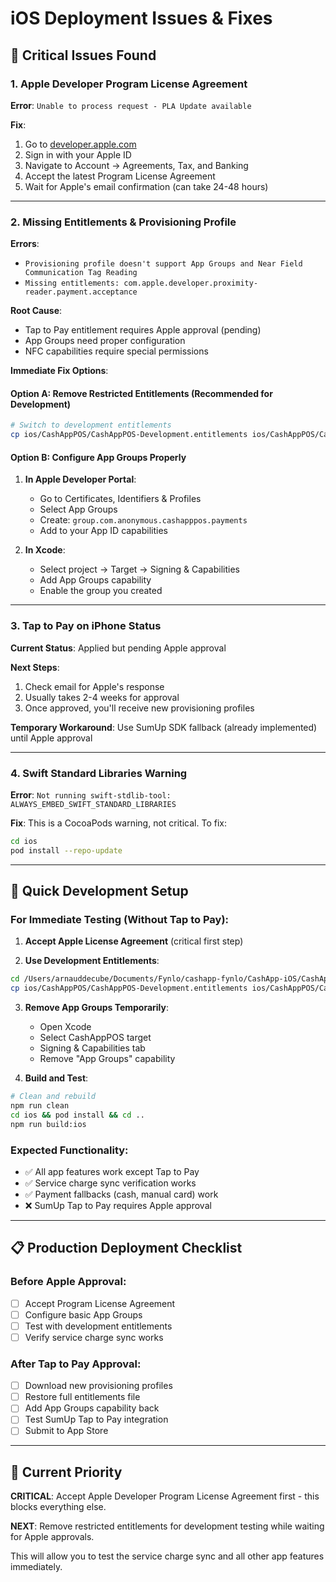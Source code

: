 # iOS Deployment Issues & Fixes

## 🚨 Critical Issues Found

### 1. Apple Developer Program License Agreement
**Error**: `Unable to process request - PLA Update available`

**Fix**:
1. Go to [developer.apple.com](https://developer.apple.com)
2. Sign in with your Apple ID
3. Navigate to Account → Agreements, Tax, and Banking
4. Accept the latest Program License Agreement
5. Wait for Apple's email confirmation (can take 24-48 hours)

---

### 2. Missing Entitlements & Provisioning Profile
**Errors**: 
- `Provisioning profile doesn't support App Groups and Near Field Communication Tag Reading`
- `Missing entitlements: com.apple.developer.proximity-reader.payment.acceptance`

**Root Cause**: 
- Tap to Pay entitlement requires Apple approval (pending)
- App Groups need proper configuration
- NFC capabilities require special permissions

**Immediate Fix Options**:

#### Option A: Remove Restricted Entitlements (Recommended for Development)
```bash
# Switch to development entitlements
cp ios/CashAppPOS/CashAppPOS-Development.entitlements ios/CashAppPOS/CashAppPOS.entitlements
```

#### Option B: Configure App Groups Properly
1. **In Apple Developer Portal**:
   - Go to Certificates, Identifiers & Profiles
   - Select App Groups
   - Create: `group.com.anonymous.cashapppos.payments`
   - Add to your App ID capabilities

2. **In Xcode**:
   - Select project → Target → Signing & Capabilities
   - Add App Groups capability
   - Enable the group you created

---

### 3. Tap to Pay on iPhone Status
**Current Status**: Applied but pending Apple approval

**Next Steps**:
1. Check email for Apple's response
2. Usually takes 2-4 weeks for approval
3. Once approved, you'll receive new provisioning profiles

**Temporary Workaround**: 
Use SumUp SDK fallback (already implemented) until Apple approval

---

### 4. Swift Standard Libraries Warning
**Error**: `Not running swift-stdlib-tool: ALWAYS_EMBED_SWIFT_STANDARD_LIBRARIES`

**Fix**: This is a CocoaPods warning, not critical. To fix:
```bash
cd ios
pod install --repo-update
```

---

## 🔧 Quick Development Setup

### For Immediate Testing (Without Tap to Pay):

1. **Accept Apple License Agreement** (critical first step)

2. **Use Development Entitlements**:
```bash
cd /Users/arnauddecube/Documents/Fynlo/cashapp-fynlo/CashApp-iOS/CashAppPOS
cp ios/CashAppPOS/CashAppPOS-Development.entitlements ios/CashAppPOS/CashAppPOS.entitlements
```

3. **Remove App Groups Temporarily**:
   - Open Xcode
   - Select CashAppPOS target
   - Signing & Capabilities tab
   - Remove "App Groups" capability

4. **Build and Test**:
```bash
# Clean and rebuild
npm run clean
cd ios && pod install && cd ..
npm run build:ios
```

### Expected Functionality:
- ✅ All app features work except Tap to Pay
- ✅ Service charge sync verification works
- ✅ Payment fallbacks (cash, manual card) work
- ❌ SumUp Tap to Pay requires Apple approval

---

## 📋 Production Deployment Checklist

### Before Apple Approval:
- [ ] Accept Program License Agreement
- [ ] Configure basic App Groups
- [ ] Test with development entitlements
- [ ] Verify service charge sync works

### After Tap to Pay Approval:
- [ ] Download new provisioning profiles
- [ ] Restore full entitlements file
- [ ] Add App Groups capability back
- [ ] Test SumUp Tap to Pay integration
- [ ] Submit to App Store

---

## 🎯 Current Priority

**CRITICAL**: Accept Apple Developer Program License Agreement first - this blocks everything else.

**NEXT**: Remove restricted entitlements for development testing while waiting for Apple approvals.

This will allow you to test the service charge sync and all other app features immediately.
